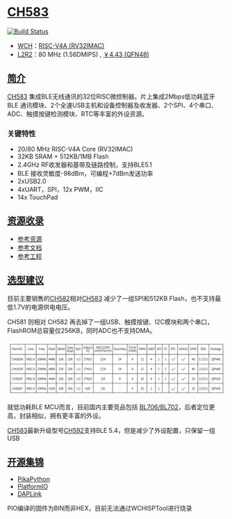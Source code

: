 ﻿# [CH583](https://github.com/SoCXin/CH583)

[![Build Status](https://github.com/SoCXin/CH583/workflows/build/badge.svg)](https://github.com/SoCXin/CH583/actions/workflows/build.yml)

* [WCH](http://www.wch.cn/)：[RISC-V4A (RV32IMAC)](https://github.com/SoCXin/RISC-V)
* [L2R2](https://github.com/SoCXin/Level)：80 MHz (1.56DMIPS) , [￥4.43 (QFN48)](https://item.szlcsc.com/3226374.html)

## [简介](https://github.com/SoCXin/CH583/wiki)

[CH583](https://www.wch.cn/products/CH583.html) 集成BLE无线通讯的32位RISC微控制器。片上集成2Mbps低功耗蓝牙BLE 通讯模块、2个全速USB主机和设备控制器及收发器、2个SPI、4个串口、ADC、触摸按键检测模块、RTC等丰富的外设资源。

### 关键特性

* 20/80 MHz RISC-V4A Core (RV32IMAC)
* 32KB SRAM + 512KB/1MB Flash
* 2.4GHz RF收发器和基带及链路控制，支持BLE5.1
* BLE 接收灵敏度-98dBm，可编程+7dBm发送功率
* 2xUSB2.0
* 4xUART，SPI，12x PWM，IIC
* 14x TouchPad

## [资源收录](https://github.com/SoCXin)

* [参考资源](src/)
* [参考文档](docs/)
* [参考工程](project/)

## [选型建议](https://github.com/SoCXin)

目前主要销售的[CH582](https://item.szlcsc.com/3226374.html)相对[CH583](https://github.com/SoCXin/CH583) 减少了一组SPI和512KB Flash，也不支持最低1.7V的电源供电电压。

CH581 则相对 CH582 再去掉了一组USB、触摸按键、I2C模块和两个串口，FlashROM总容量仅256KB，同时ADC也不支持DMA。

[![sites](docs/list.jpg)](https://www.wch.cn/products/CH583.html)

就低功耗BLE MCU而言，目前国内主要竞品包括 [BL706/BL702](https://github.com/SoCXin/BL706)，后者定位更高，封装相似，拥有更丰富的外设。

[CH583](https://github.com/SoCXin/CH583)最新升级型号[CH592](https://github.com/SoCXin/CH592)支持BLE 5.4，但是减少了外设配置，只保留一组USB


## [开源集锦](https://github.com/OS-Q)

* [PikaPython](https://github.com/OS-Q/PikaPython)
* [PlatformIO](https://github.com/OS-Q/platform-ch32v)
* [DAPLink](https://github.com/SoCXin/DAPLink-CH582)

PIO编译的固件为BIN而非HEX，目前无法通过WCHISPTool进行烧录
